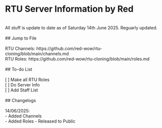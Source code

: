# RTU Server Information by Red <br>
<br>
All stuff is update to date as of Saturday 14th June 2025. Reguarly updated. <br>
<br>
## Jump to File <br>
<br>
RTU Channels: https://github.com/red-wow/rtu-cloning/blob/main/channels.md <br>
RTU Roles: https://github.com/red-wow/rtu-cloning/blob/main/roles.md <br>
<br>
## To-do List <br>
<br>
[ ] Make all RTU Roles <br>
[ ] Do Server Info <br>
[ ] Add Staff List <br>
<br>
## Changelogs <br>
<br>
14/06/2025: <br>
- Added Channels <br>
- Added Roles
- Released to Public
